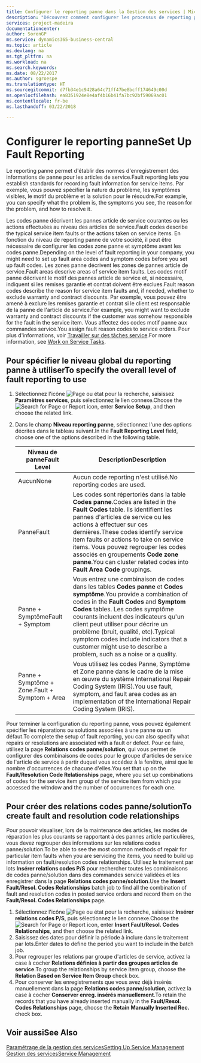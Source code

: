 ```yaml
---
title: Configurer le reporting panne dans la Gestion des services | Microsoft Docs
description: "Découvrez comment configurer les processus de reporting panne."
services: project-madeira
documentationcenter: 
author: SorenGP
ms.service: dynamics365-business-central
ms.topic: article
ms.devlang: na
ms.tgt_pltfrm: na
ms.workload: na
ms.search.keywords: 
ms.date: 08/22/2017
ms.author: sgroespe
ms.translationtype: HT
ms.sourcegitcommit: d7fb34e1c9428a64c71ff47be8bcff174649c00d
ms.openlocfilehash: ea8351924e8e4af4b16b41fa7bc92bf59069ac01
ms.contentlocale: fr-be
ms.lasthandoff: 03/22/2018

---
```


# <a name="set-up-fault-reporting"></a><span data-ttu-id="c4177-103">Configurer le reporting panne</span><span class="sxs-lookup"><span data-stu-id="c4177-103">Set Up Fault Reporting</span></span>
<span data-ttu-id="c4177-104">Le reporting panne permet d'établir des normes d'enregistrement des informations de panne pour les articles de service.</span><span class="sxs-lookup"><span data-stu-id="c4177-104">Fault reporting lets you establish standards for recording fault information for service items.</span></span> <span data-ttu-id="c4177-105">Par exemple, vous pouvez spécifier la nature du problème, les symptômes visibles, le motif du problème et la solution pour le résoudre.</span><span class="sxs-lookup"><span data-stu-id="c4177-105">For example, you can specify what the problem is, the symptoms you see, the reason for the problem, and how to resolve it.</span></span>  

<span data-ttu-id="c4177-106">Les codes panne décrivent les pannes article de service courantes ou les actions effectuées au niveau des articles de service.</span><span class="sxs-lookup"><span data-stu-id="c4177-106">Fault codes describe the typical service item faults or the actions taken on service items.</span></span> <span data-ttu-id="c4177-107">En fonction du niveau de reporting panne de votre société, il peut être nécessaire de configurer les codes zone panne et symptôme avant les codes panne.</span><span class="sxs-lookup"><span data-stu-id="c4177-107">Depending on the level of fault reporting in your company, you might need to set up fault area codes and symptom codes before you set up fault codes.</span></span> <span data-ttu-id="c4177-108">Les zones panne décrivent les zones de pannes article de service.</span><span class="sxs-lookup"><span data-stu-id="c4177-108">Fault areas descrive areas of service item faults.</span></span> <span data-ttu-id="c4177-109">Les codes motif panne décrivent le motif des pannes article de service et, si nécessaire, indiquent si les remises garantie et contrat doivent être exclues.</span><span class="sxs-lookup"><span data-stu-id="c4177-109">Fault reason codes describe the reason for service item faults and, if needed, whether to exclude warranty and contract discounts.</span></span> <span data-ttu-id="c4177-110">Par exemple, vous pouvez être amené à exclure les remises garantie et contrat si le client est responsable de la panne de l'article de service.</span><span class="sxs-lookup"><span data-stu-id="c4177-110">For example, you might want to exclude warranty and contract discounts if the customer was somehow responsible for the fault in the service item.</span></span> <span data-ttu-id="c4177-111">Vous affectez des codes motif panne aux commandes service.</span><span class="sxs-lookup"><span data-stu-id="c4177-111">You assign fault reason codes to service orders.</span></span> <span data-ttu-id="c4177-112">Pour plus d'informations, voir [Travailler sur des tâches service](service-how-to-work-on-service-tasks.md).</span><span class="sxs-lookup"><span data-stu-id="c4177-112">For more information, see [Work on Service Tasks](service-how-to-work-on-service-tasks.md).</span></span>  

## <a name="to-specify-the-overall-level-of-fault-reporting-to-use"></a><span data-ttu-id="c4177-113">Pour spécifier le niveau global du reporting panne à utiliser</span><span class="sxs-lookup"><span data-stu-id="c4177-113">To specify the overall level of fault reporting to use</span></span>
1. <span data-ttu-id="c4177-114">Sélectionnez l'icône ![Page ou état pour la recherche](media/ui-search/search_small.png "Page ou état pour la recherche"), saisissez **Paramètres services**, puis sélectionnez le lien connexe.</span><span class="sxs-lookup"><span data-stu-id="c4177-114">Choose the ![Search for Page or Report](media/ui-search/search_small.png "Search for Page or Report icon") icon, enter **Service Setup**, and then choose the related link.</span></span> 
2. <span data-ttu-id="c4177-115">Dans le champ **Niveau reporting panne**, sélectionnez l'une des options décrites dans le tableau suivant.</span><span class="sxs-lookup"><span data-stu-id="c4177-115">In the **Fault Reporting Level** field, choose one of the options described in the following table.</span></span>  
  
    |<span data-ttu-id="c4177-116">**Niveau de panne**</span><span class="sxs-lookup"><span data-stu-id="c4177-116">**Fault Level**</span></span>|<span data-ttu-id="c4177-117">**Description**</span><span class="sxs-lookup"><span data-stu-id="c4177-117">**Description**</span></span>|  
    |------------|-------------|  
    |<span data-ttu-id="c4177-118">Aucun</span><span class="sxs-lookup"><span data-stu-id="c4177-118">None</span></span> | <span data-ttu-id="c4177-119">Aucun code reporting n'est utilisé.</span><span class="sxs-lookup"><span data-stu-id="c4177-119">No reporting codes are used.</span></span>|  
    |<span data-ttu-id="c4177-120">Panne</span><span class="sxs-lookup"><span data-stu-id="c4177-120">Fault</span></span> | <span data-ttu-id="c4177-121">Les codes sont répertoriés dans la table **Codes panne**.</span><span class="sxs-lookup"><span data-stu-id="c4177-121">Codes are listed in the **Fault Codes** table.</span></span> <span data-ttu-id="c4177-122">Ils identifient les pannes d'articles de service ou les actions à effectuer sur ces dernières.</span><span class="sxs-lookup"><span data-stu-id="c4177-122">These codes identify service item faults or actions to take on service items.</span></span> <span data-ttu-id="c4177-123">Vous pouvez regrouper les codes associés en groupements **Code zone panne**.</span><span class="sxs-lookup"><span data-stu-id="c4177-123">You can cluster related codes into **Fault Area Code** groupings.</span></span>|  
    |<span data-ttu-id="c4177-124">Panne + Symptôme</span><span class="sxs-lookup"><span data-stu-id="c4177-124">Fault + Symptom</span></span> | <span data-ttu-id="c4177-125">Vous entrez une combinaison de codes dans les tables **Codes panne** et **Codes symptôme**.</span><span class="sxs-lookup"><span data-stu-id="c4177-125">You provide a combination of codes in the **Fault Codes** and **Symptom Codes** tables.</span></span> <span data-ttu-id="c4177-126">Les codes symptôme courants incluent des indicateurs qu'un client peut utiliser pour décrire un problème (bruit, qualité, etc).</span><span class="sxs-lookup"><span data-stu-id="c4177-126">Typical symptom codes include indicators that a customer might use to describe a problem, such as a noise or a quality.</span></span>|  
    |<span data-ttu-id="c4177-127">Panne + Symptôme + Zone.</span><span class="sxs-lookup"><span data-stu-id="c4177-127">Fault + Symptom + Area</span></span> | <span data-ttu-id="c4177-128">Vous utilisez les codes Panne, Symptôme et Zone panne dans le cadre de la mise en œuvre du système International Repair Coding System (IRIS).</span><span class="sxs-lookup"><span data-stu-id="c4177-128">You use fault, symptom, and fault area codes as an implementation of the International Repair Coding System (IRIS).</span></span>|  
  
<span data-ttu-id="c4177-129">Pour terminer la configuration du reporting panne, vous pouvez également spécifier les réparations ou solutions associées à une panne ou un défaut.</span><span class="sxs-lookup"><span data-stu-id="c4177-129">To complete the setup of fault reporting, you can also specify what repairs or resolutions are associated with a fault or defect.</span></span> <span data-ttu-id="c4177-130">Pour ce faire, utilisez la page **Relations codes panne/solution**, qui vous permet de configurer des combinaisons de codes pour le groupe d'articles de service de l'article de service à partir duquel vous accédez à la fenêtre, ainsi que le nombre d'occurrences de chacune d'elles.</span><span class="sxs-lookup"><span data-stu-id="c4177-130">You set that up on the **Fault/Resolution Code Relationships** page, where you set up combinations of codes for the service item group of the service item from which you accessed the witndow and the number of occurrences for each one.</span></span>

## <a name="to-create-fault-and-resolution-code-relationships"></a><span data-ttu-id="c4177-131">Pour créer des relations codes panne/solution</span><span class="sxs-lookup"><span data-stu-id="c4177-131">To create fault and resolution code relationships</span></span>
<!--this needs to go in a working with topic-->
<span data-ttu-id="c4177-132">Pour pouvoir visualiser, lors de la maintenance des articles, les modes de réparation les plus courants se rapportant à des pannes article particulières, vous devez regrouper des informations sur les relations codes panne/solution.</span><span class="sxs-lookup"><span data-stu-id="c4177-132">To be able to see the most common methods of repair for particular item faults when you are servicing the items, you need to build up information on fault/resolution codes relationships.</span></span> <span data-ttu-id="c4177-133">Utilisez le traitement par lots **Insérer relations codes P/S** pour rechercher toutes les combinaisons de codes panne/solution dans des commandes service validées et les enregistrer dans la page **Relations codes panne/solution**.</span><span class="sxs-lookup"><span data-stu-id="c4177-133">Use the **Insert Fault/Resol. Codes Relationships** batch job to find all the combination of fault and resolution codes in posted service orders and record them on the **Fault/Resol. Codes Relationships** page.</span></span> 
  
1. <span data-ttu-id="c4177-134">Sélectionnez l'icône ![Page ou état pour la recherche](media/ui-search/search_small.png "Page ou état pour la recherche"), saisissez **Insérer relations codes P/S**, puis sélectionnez le lien connexe.</span><span class="sxs-lookup"><span data-stu-id="c4177-134">Choose the ![Search for Page or Report](media/ui-search/search_small.png "Search for Page or Report icon") icon, enter **Insert Fault/Resol. Codes Relationships**, and then choose the related link.</span></span>  
2. <span data-ttu-id="c4177-135">Saisissez des dates pour définir la période à inclure dans le traitement par lots.</span><span class="sxs-lookup"><span data-stu-id="c4177-135">Enter dates to define the period you want to include in the batch job.</span></span>  
3. <span data-ttu-id="c4177-136">Pour regrouper les relations par groupe d'articles de service, activez la case à cocher **Relations définies à partir des groupes articles de service**.</span><span class="sxs-lookup"><span data-stu-id="c4177-136">To group the relationships by service item group, choose the **Relation Based on Service Item Group** check box.</span></span>  
4. <span data-ttu-id="c4177-137">Pour conserver les enregistrements que vous avez déjà insérés manuellement dans la page **Relations codes panne/solution**, activez la case à cocher **Conserver enreg. insérés manuellement**.</span><span class="sxs-lookup"><span data-stu-id="c4177-137">To retain the records that you have already inserted manually in the **Fault/Resol. Codes Relationships** page, choose the **Retain Manually Inserted Rec.** check box.</span></span>  

## <a name="see-also"></a><span data-ttu-id="c4177-138">Voir aussi</span><span class="sxs-lookup"><span data-stu-id="c4177-138">See Also</span></span>
[<span data-ttu-id="c4177-139">Paramétrage de la gestion des services</span><span class="sxs-lookup"><span data-stu-id="c4177-139">Setting Up Service Management</span></span>](service-setup-service.md)  
[<span data-ttu-id="c4177-140">Gestion des services</span><span class="sxs-lookup"><span data-stu-id="c4177-140">Service Management</span></span>](service-service.md)  

